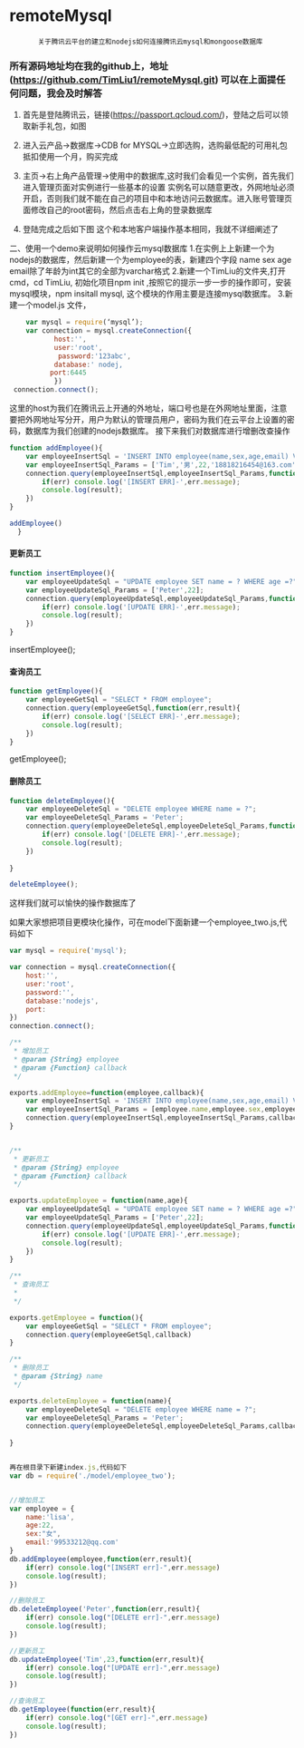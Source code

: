 # remoteMysql
           关于腾讯云平台的建立和nodejs如何连接腾讯云mysql和mongoose数据库
  ### 所有源码地址均在我的github上，地址(https://github.com/TimLiu1/remoteMysql.git)  可以在上面提任何问题，我会及时解答

1. 首先是登陆腾讯云，链接(https://passport.qcloud.com/)，登陆之后可以领取新手礼包，如图
 

2. 进入云产品->数据库->CDB for MYSQL->立即选购，选购最低配的可用礼包抵扣使用一个月，购买完成
3. 主页->右上角产品管理->使用中的数据库,这时我们会看见一个实例，首先我们进入管理页面对实例进行一些基本的设置
实例名可以随意更改，外网地址必须开启，否则我们就不能在自己的项目中和本地访问云数据库。进入账号管理页面修改自己的root密码，然后点击右上角的登录数据库
 
4. 登陆完成之后如下图
这个和本地客户端操作基本相同，我就不详细阐述了
 

二、使用一个demo来说明如何操作云mysql数据库
1.在实例上上新建一个为nodejs的数据库，然后新建一个为employee的表，新建四个字段 name  sex   age   email除了年龄为int其它的全部为varchar格式 
2.新建一个TimLiu的文件夹,打开cmd，cd TimLiu, 初始化项目npm init ,按照它的提示一步一步的操作即可，安装mysql模块，npm insitall mysql, 这个模块的作用主要是连接mysql数据库。
3.新建一个model.js 文件，
```javascript
    var mysql = require(‘mysql’); 
    var connection = mysql.createConnection({
           host:'',
           user:'root',
            password:'123abc',
           database:' nodej,
          port:6445
           })
 connection.connect();
```

这里的host为我们在腾讯云上开通的外地址，端口号也是在外网地址里面，注意要把外网地址写分开，用户为默认的管理员用户，密码为我们在云平台上设置的密码，数据库为我们创建的nodejs数据库。
接下来我们对数据库进行增删改查操作
```javascript
function addEmployee(){
    var employeeInsertSql = 'INSERT INTO employee(name,sex,age,email) VALUES(?,?,?,?)';
    var employeeInsertSql_Params = ['Tim','男',22,'18818216454@163.com']
    connection.query(employeeInsertSql,employeeInsertSql_Params,function(err,result){
        if(err) console.log('[INSERT ERR]-',err.message);
        console.log(result);
    }) 
}

addEmployee()
  }
```



#### 更新员工
 
```javascript
function insertEmployee(){
    var employeeUpdateSql = "UPDATE employee SET name = ? WHERE age =?";
    var employeeUpdateSql_Params = ['Peter',22];
    connection.query(employeeUpdateSql,employeeUpdateSql_Params,function(err,result){
        if(err) console.log('[UPDATE ERR]-',err.message);
        console.log(result);
    })
}
```

 insertEmployee();

#### 查询员工
 
```javascript
function getEmployee(){
    var employeeGetSql = "SELECT * FROM employee";
    connection.query(employeeGetSql,function(err,result){
        if(err) console.log('[SELECT ERR]-',err.message);
        console.log(result);
    })
}
```

getEmployee();


#### 删除员工
 
```javascript
function deleteEmployee(){
    var employeeDeleteSql = "DELETE employee WHERE name = ?";
    var employeeDeleteSql_Params = 'Peter';
    connection.query(employeeDeleteSql,employeeDeleteSql_Params,function(err,result){
        if(err) console.log('[DELETE ERR]-',err.message);
        console.log(result);
    })
    
}

deleteEmployee();
```


这样我们就可以愉快的操作数据库了

如果大家想把项目更模块化操作，可在model下面新建一个employee_two.js,代码如下
```javascript
var mysql = require('mysql');

var connection = mysql.createConnection({
    host:'',
    user:'root',
    password:'',
    database:'nodejs',
    port:
})
connection.connect();

/**
 * 增加员工
 * @param {String} employee
 * @param {Function} callback
 */

exports.addEmployee=function(employee,callback){
    var employeeInsertSql = 'INSERT INTO employee(name,sex,age,email) VALUES(?,?,?,?)';
    var employeeInsertSql_Params = [employee.name,employee.sex,employee.age,employee.email]
    connection.query(employeeInsertSql,employeeInsertSql_Params,callback)
}


/**
 * 更新员工
 * @param {String} employee
 * @param {Function} callback
 */

exports.updateEmployee = function(name,age){
    var employeeUpdateSql = "UPDATE employee SET name = ? WHERE age =?";
    var employeeUpdateSql_Params = ['Peter',22];
    connection.query(employeeUpdateSql,employeeUpdateSql_Params,function(err,result){
        if(err) console.log('[UPDATE ERR]-',err.message);
        console.log(result);
    })
}

/**
 * 查询员工
 * 
 */

exports.getEmployee = function(){
    var employeeGetSql = "SELECT * FROM employee";
    connection.query(employeeGetSql,callback)
}

/**
 * 删除员工
 * @param {String} name
 */

exports.deleteEmployee = function(name){
    var employeeDeleteSql = "DELETE employee WHERE name = ?";
    var employeeDeleteSql_Params = 'Peter';
    connection.query(employeeDeleteSql,employeeDeleteSql_Params,callback)
    
}


再在根目录下新建index.js,代码如下
var db = require('./model/employee_two');


//增加员工
var employee = {
    name:'lisa',
    age:22,
    sex:"女",
    email:'99533212@qq.com'
}
db.addEmployee(employee,function(err,result){
    if(err) console.log("[INSERT err]-",err.message)
    console.log(result);
})

//删除员工
db.deleteEmployee('Peter',function(err,result){
    if(err) console.log("[DELETE err]-",err.message)
    console.log(result);
})

//更新员工
db.updateEmployee('Tim',23,function(err,result){
    if(err) console.log("[UPDATE err]-",err.message)
    console.log(result);
})

//查询员工
db.getEmployee(function(err,result){
    if(err) console.log("[GET err]-",err.message)
    console.log(result);
})
```

